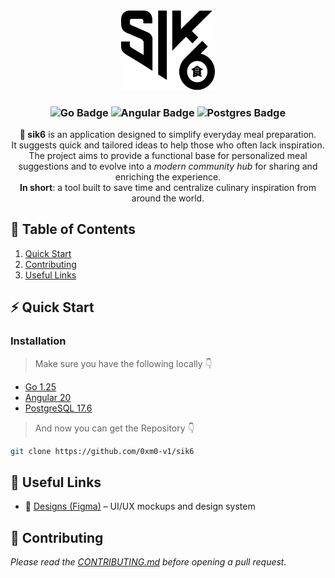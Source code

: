<div align="center">
  <img src="static/img/logos/svg/256/nobg/black.svg" alt="sik6 logo" width="150"/>
</div>

<h3 align="center">
  <img src="https://img.shields.io/badge/Go-1.25-00ADD8?logo=go&logoColor=white" alt="Go Badge" />
  <img src="https://img.shields.io/badge/Angular-20-DD0031?logo=angular&logoColor=white" alt="Angular Badge" />
  <img src="https://img.shields.io/badge/PostgreSQL-17.6-336791?logo=postgresql&logoColor=white" alt="Postgres Badge" />
</h3>

<p align="center">
    <strong>🍴 sik6</strong> is an application designed to simplify everyday meal preparation.<br/> 
    It suggests quick and tailored ideas to help those who often lack inspiration.<br/>
    The project aims to provide a functional base for personalized meal suggestions  
    and to evolve into a <em>modern community hub</em> for sharing and enriching the experience.<br/>
    <strong>In short</strong>: a tool built to save time and centralize culinary inspiration from around the world.
</p>

## 📖 Table of Contents

1. [Quick Start](#-quick-start)
2. [Contributing](#-contributing)
3. [Useful Links](#-useful-links)

## ⚡ Quick Start

### Installation

> Make sure you have the following locally 👇

- [Go 1.25](https://go.dev/dl/)
- [Angular 20](https://angular.dev/installation)
- [PostgreSQL 17.6](https://www.postgresql.org/download/)

> And now you can get the Repository 👇

```bash
git clone https://github.com/0xm0-v1/sik6
```

## 🔗 Useful Links

- 🎨 [Designs (Figma)](https://www.figma.com/files/team/1304730716403620532/project/127010998/sik6?fuid=1254181321735275578) – UI/UX mockups and design system

## 🤝 Contributing

_Please read the [CONTRIBUTING.md](./CONTRIBUTING.md) before opening a pull request._
